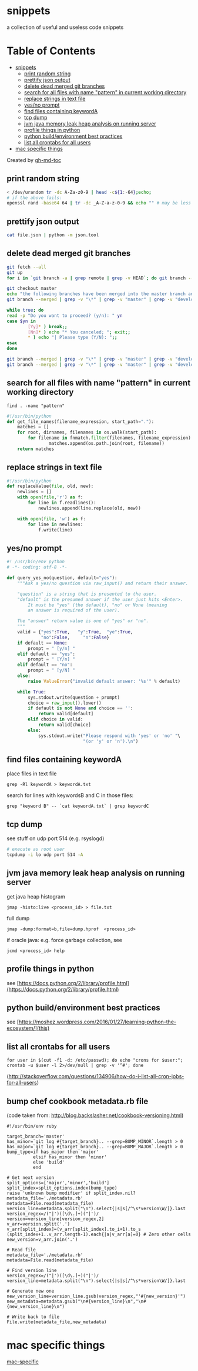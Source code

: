 # snippets
a collection of useful and useless code snippets

Table of Contents
=================

  * [snippets](#snippets)
    * [print random string](#print-random-string)
    * [prettify json output](#prettify-json-output)
    * [delete dead merged git branches](#delete-dead-merged-git-branches)
    * [search for all files with name "pattern" in current working directory](#search-for-all-files-with-name-pattern-in-current-working-directory)
    * [replace strings in text file](#replace-strings-in-text-file)
    * [yes/no prompt](#yesno-prompt)
    * [find files containing keywordA](#find-files-containing-keyworda)
    * [tcp dump](#tcp-dump)
    * [jvm java memory leak heap analysis on running server](#jvm-java-memory-leak-heap-analysis-on-running-server)
    * [profile things in python](#profile-things-in-python)
    * [python build/environment best practices](#python-buildenvironment-best-practices)
    * [list all crontabs for all users](#list-all-crontabs-for-all-users)
  * [mac specific things](#mac-specific-things)

Created by [gh-md-toc](https://github.com/ekalinin/github-markdown-toc)


## print random string
```bash
< /dev/urandom tr -dc A-Za-z0-9 | head -c${1:-64};echo;
# if the above fails:
openssl rand -base64 64 | tr -dc _A-Z-a-z-0-9 && echo "" # may be less than 64 chars
```

## prettify json output
```bash
cat file.json | python -m json.tool
```


## delete dead merged git branches
```bash
git fetch --all
git up
for i in `git branch -a | grep remote | grep -v HEAD`; do git branch --track ${i#remotes/origin/} $i; done

git checkout master
echo "the following branches have been merged into the master branch and will be purged from your local machine and from the remote:"
git branch --merged | grep -v "\*" | grep -v "master" | grep -v "develop" | xargs -n 1

while true; do
read -p "Do you want to proceed? (y/n): " yn
case $yn in
        [Yy]* ) break;;
        [Nn]* ) echo "* You canceled; "; exit;;
        * ) echo "| Please type (Y/N): ";;
esac
done

git branch --merged | grep -v "\*" | grep -v "master" | grep -v "develop" | xargs -n 1 git push --delete origin
git branch --merged | grep -v "\*" | grep -v "master" | grep -v "develop" | xargs -n 1 git branch -d
```

## search for all files with name "pattern" in current working directory 

```
find . -name "pattern"
```

```python
#!/usr/bin/python
def get_file_names(filename_expression, start_path="."):
    matches = []
    for root, dirnames, filenames in os.walk(start_path):
        for filename in fnmatch.filter(filenames, filename_expression):
                matches.append(os.path.join(root, filename))
    return matches
```

## replace strings in text file
```python
#!/usr/bin/python
def replaceValue(file, old, new):
    newlines = []
    with open(file,'r') as f:
        for line in f.readlines():
            newlines.append(line.replace(old, new))

    with open(file, 'w') as f:
        for line in newlines:
            f.write(line)
```            
## yes/no prompt

```python
#! /usr/bin/env python
# -*- coding: utf-8 -*-

def query_yes_no(question, default="yes"):
    """Ask a yes/no question via raw_input() and return their answer.

    "question" is a string that is presented to the user.
    "default" is the presumed answer if the user just hits <Enter>.
        It must be "yes" (the default), "no" or None (meaning
        an answer is required of the user).

    The "answer" return value is one of "yes" or "no".
    """
    valid = {"yes":True,   "y":True,  "ye":True,
             "no":False,     "n":False}
    if default == None:
        prompt = " [y/n] "
    elif default == "yes":
        prompt = " [Y/n] "
    elif default == "no":
        prompt = " [y/N] "
    else:
        raise ValueError("invalid default answer: '%s'" % default)

    while True:
        sys.stdout.write(question + prompt)
        choice = raw_input().lower()
        if default is not None and choice == '':
            return valid[default]
        elif choice in valid:
            return valid[choice]
        else:
            sys.stdout.write("Please respond with 'yes' or 'no' "\
                             "(or 'y' or 'n').\n")    
```

## find files containing keywordA

place files in text file
```
grep -Rl keywordA > keywordA.txt
```
search for lines with keywordsB and C in those files:
```
grep "keyword B" -- `cat keywordA.txt` | grep keywordC
```

## tcp dump

see stuff on udp port 514 (e.g. rsyslogd)

```bash
# execute as root user
tcpdump -i lo udp port 514 -A  
```

## jvm java memory leak heap analysis on running server

get java heap histogram
```
jmap -histo:live <process_id> > file.txt
```

full dump
```
jmap -dump:format=b,file=dump.hprof  <process_id>
```

if oracle java: e.g. force garbage collection, see
```
jcmd <process_id> help
```

## profile things in python

see [https://docs.python.org/2/library/profile.html](https://docs.python.org/2/library/profile.html)

## python build/environment best practices

see [https://moshez.wordpress.com/2016/01/27/learning-python-the-ecosystem/](this)

## list all crontabs for all users

```
for user in $(cut -f1 -d: /etc/passwd); do echo "crons for $user:"; crontab -u $user -l 2>/dev/null | grep -v '^#'; done
```
(http://stackoverflow.com/questions/134906/how-do-i-list-all-cron-jobs-for-all-users)


## bump chef cookbook metadata.rb file

(code taken from: http://blog.backslasher.net/cookbook-versioning.html)

```
#!/usr/bin/env ruby

target_branch='master'
has_minor=`git log #{target_branch}.. --grep=BUMP_MINOR`.length > 0
has_major=`git log #{target_branch}.. --grep=BUMP_MAJOR`.length > 0
bump_type=if has_major then 'major'
          elsif has_minor then 'minor'
          else 'build'
          end

# Get next version
split_options=['major','minor','build']
split_index=split_options.index(bump_type)
raise 'unknown bump modifier' if split_index.nil?
metadata_file='./metadata.rb'
metadata=File.read(metadata_file)
version_line=metadata.split("\n").select{|s|s[/^\s*version\W/]}.last
version_regex=/("|')([\d\.]+)("|')/
version=version_line[version_regex,2]
v_arr=version.split('.')
v_arr[split_index]=(v_arr[split_index].to_i+1).to_s
(split_index+1..v_arr.length-1).each{|a|v_arr[a]=0} # Zero other cells
new_version=v_arr.join('.')

# Read file
metadata_file='./metadata.rb'
metadata=File.read(metadata_file)

# Find version line
version_regex=/("|')([\d\.]+)("|')/
version_line=metadata.split("\n").select{|s|s[/^\s*version\W/]}.last

# Generate new one
new_version_line=version_line.gsub(version_regex,"'#{new_version}'")
new_metadata=metadata.gsub("\n#{version_line}\n","\n#{new_version_line}\n")

# Write back to file
File.write(metadata_file,new_metadata)
```

# mac specific things

[mac-specific](mac-specific.md)

